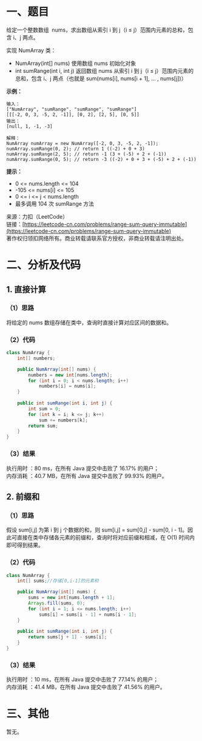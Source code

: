 # 一、题目
给定一个整数数组  nums，求出数组从索引 i 到 j（i ≤ j）范围内元素的总和，包含 i、j 两点。      
     
实现 NumArray 类：      
- NumArray(int[] nums) 使用数组 nums 初始化对象
- int sumRange(int i, int j) 返回数组 nums 从索引 i 到 j（i ≤ j）范围内元素的总和，包含 i、j 两点（也就是 sum(nums[i], nums[i + 1], ... , nums[j])）
       
**示例：**      
```
输入：
["NumArray", "sumRange", "sumRange", "sumRange"]
[[[-2, 0, 3, -5, 2, -1]], [0, 2], [2, 5], [0, 5]]
输出：
[null, 1, -1, -3]

解释：
NumArray numArray = new NumArray([-2, 0, 3, -5, 2, -1]);
numArray.sumRange(0, 2); // return 1 ((-2) + 0 + 3)
numArray.sumRange(2, 5); // return -1 (3 + (-5) + 2 + (-1)) 
numArray.sumRange(0, 5); // return -3 ((-2) + 0 + 3 + (-5) + 2 + (-1))
```
**提示：**      
- 0 <= nums.length <= 104
- -105 <= nums[i] <= 105
- 0 <= i <= j < nums.length
- 最多调用 104 次 sumRange 方法
        
来源：力扣（LeetCode）        
链接：[https://leetcode-cn.com/problems/range-sum-query-immutable](https://leetcode-cn.com/problems/range-sum-query-immutable)      
著作权归领扣网络所有。商业转载请联系官方授权，非商业转载请注明出处。     
# 二、分析及代码    
## 1. 直接计算
### （1）思路
将给定的 nums 数组存储在类中，查询时直接计算对应区间的数据和。      
### （2）代码
```java
class NumArray {
    int[] numbers;

    public NumArray(int[] nums) {
        numbers = new int[nums.length];
        for (int i = 0; i < nums.length; i++)
            numbers[i] = nums[i];
    }
    
    public int sumRange(int i, int j) {
        int sum = 0;
        for (int k = i; k <= j; k++)
            sum += numbers[k];
        return sum;
    }
}
```
### （3）结果
执行用时 ：80 ms，在所有 Java 提交中击败了 16.17% 的用户；    
内存消耗 ：40.7 MB，在所有 Java 提交中击败了 99.93% 的用户。      
## 2. 前缀和
### （1）思路
假设 sum[i,j] 为第 i 到 j 个数据的和，则 sum[i,j] = sum[0,j] - sum[0, i - 1]。因此可直接在类中存储各元素的前缀和，查询时将对应前缀和相减，在 O(1) 时间内即可得到结果。      
### （2）代码
```java
class NumArray {
    int[] sums;//存储[0,i-1]的元素和

    public NumArray(int[] nums) {
        sums = new int[nums.length + 1];
        Arrays.fill(sums, 0);
        for (int i = 1; i <= nums.length; i++)
            sums[i] = sums[i - 1] + nums[i - 1];
    }
    
    public int sumRange(int i, int j) {
        return sums[j + 1] - sums[i];
    }
}
```
### （3）结果
执行用时 ：10 ms，在所有 Java 提交中击败了 77.14% 的用户；    
内存消耗 ：41.4 MB，在所有 Java 提交中击败了 41.56% 的用户。     
# 三、其他
暂无。  
